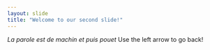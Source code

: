 ```yaml
---
layout: slide
title: "Welcome to our second slide!"
---
```

*La parole est de machin et puis pouet*
Use the left arrow to go back!

